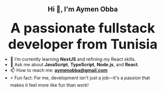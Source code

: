 ## <p align="center">Hi 👋, I'm Aymen Obba</p>
<p align="center">
  <strong style="font-size: 3em;">A passionate fullstack developer from Tunisia</strong>
</p>

- 🌱 I’m currently learning **NextJS** and refining my React skills.
- 💬 Ask me about **JavaScript**, **TypeScript**, **Node.js**, and **React**.
- 📫 How to reach me: **aymenobba@gmail.com**
- ⚡ Fun fact: For me, development isn't just a job—it's a passion that makes it feel more like fun than work!
